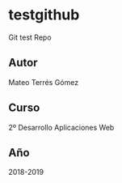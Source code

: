 # testgithub
Git test Repo

## Autor
Mateo Terrés Gómez

## Curso
2º Desarrollo Aplicaciones Web

## Año
2018-2019

